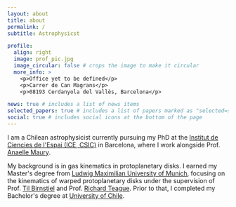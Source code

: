 ```yaml
---
layout: about
title: about
permalink: /
subtitle: Astrophysicst

profile:
  align: right
  image: prof_pic.jpg
  image_circular: false # crops the image to make it circular
  more_info: >
    <p>Office yet to be defined</p>
    <p>Carrer de Can Magrans</p>
    <p>08193 Cerdanyola del Vallès, Barcelona</p>

news: true # includes a list of news items
selected_papers: true # includes a list of papers marked as "selected={true}"
social: true # includes social icons at the bottom of the page
---
```


I am a Chilean astrophysicist currently pursuing my PhD at the [Institut de Ciencies de l'Espai (ICE, CSIC)](https://www.ice.csic.es/) in Barcelona, where I work alongside Prof. [Anaelle Maury](https://irfu.cea.fr/Pisp/anaelle.maury/Welcome.html).

My background is in gas kinematics in protoplanetary disks. I earned my Master's degree from [Ludwig Maximilian University of Munich](https://www.lmu.de/en/), focusing on the kinematics of warped protoplanetary disks under the supervision of Prof. [Til Birnstiel](https://www.physik.lmu.de/observatory/en/research/stars-planets-and-life/planet-formation-and-protoplanetary-disks/index.html) and Prof. [Richard Teague](https://github.com/richteague). Prior to that, I completed my Bachelor's degree at [University of Chile](https://das.uchile.cl/).
